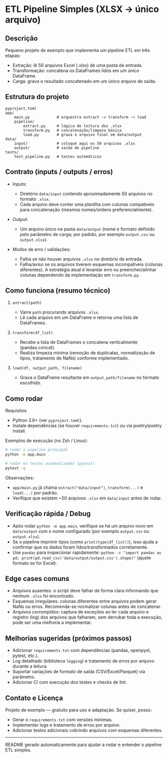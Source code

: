 # ETL Pipeline Simples (XLSX -> único arquivo)

## Descrição

Pequeno projeto de exemplo que implementa um pipeline ETL em três etapas:

- Extração: lê 50 arquivos Excel (.xlsx) de uma pasta de entrada.
- Transformação: concatena os DataFrames lidos em um único DataFrame.
- Carga: grava o resultado concatenado em um único arquivo de saída.

## Estrutura do projeto

```
pyproject.toml
app/
    main.py            # orquestra extract -> transform -> load
    pipeline/
        extract.py     # lógica de leitura dos .xlsx
        transform.py   # concatenação/limpeza básica
        load.py        # grava o arquivo final em data/output
data/
    input/             # coloque aqui os 50 arquivos .xlsx
    output/            # saída do pipeline
tests/
    test_pipeline.py   # testes automáticos
```

## Contrato (inputs / outputs / erros)

- Inputs:

  - Diretório `data/input` contendo aproximadamente 50 arquivos no formato `.xlsx`.
  - Cada arquivo deve conter uma planilha com colunas compatíveis para concatenação (mesmos nomes/ordens preferencialmente).

- Output:

  - Um arquivo único na pasta `data/output` (nome e formato definido pelo parâmetro de carga; por padrão, por exemplo `output.csv` ou `output.xlsx`).

- Modos de erro / validações:
  - Falha se não houver arquivos `.xlsx` no diretório de entrada.
  - Falha/aviso se os arquivos tiverem esquemas incompatíveis (colunas diferentes). A estratégia atual é levantar erro ou preencher/alinhar colunas dependendo da implementação em `transform.py`.

## Como funciona (resumo técnico)

1. `extract(path)`

   - Varre `path` procurando arquivos `.xlsx`.
   - Lê cada arquivo em um DataFrame e retorna uma lista de DataFrames.

2. `transform(df_list)`

   - Recebe a lista de DataFrames e concatena verticalmente (pandas.concat).
   - Realiza limpeza mínima (remoção de duplicatas, normalização de tipos, tratamento de NaNs) conforme implementado.

3. `load(df, output_path, filename)`
   - Grava o DataFrame resultante em `output_path/filename` no formato escolhido.

## Como rodar

Requisitos

- Python 3.8+ (ver `pyproject.toml`).
- Instale dependências (se houver `requirements.txt`) ou via poetry/poetry install.

Exemplos de execução (no Zsh / Linux):

```zsh
# rodar o pipeline principal
python -m app.main

# rodar os testes automatizados (pytest)
pytest -q
```

Observações:

- `app/main.py` já chama `extract("data/input")`, `transform(...)` e `load(...)` por padrão.
- Verifique que existem ~50 arquivos `.xlsx` em `data/input` antes de rodar.

## Verificação rápida / Debug

- Após rodar `python -m app.main`, verifique se há um arquivo novo em `data/output` com o nome configurado (por exemplo `output.csv` ou `output.xlsx`).
- Se o pipeline imprimir tipos (como `print(type(df_list))`), isso ajuda a confirmar que os dados foram lidos/transformados corretamente.
- Use `pandas` para inspecionar rapidamente: `python -c "import pandas as pd; print(pd.read_csv('data/output/output.csv').shape)"` (ajuste formato se for Excel).

## Edge cases comuns

- Arquivos ausentes: o script deve falhar de forma clara informando que nenhum `.xlsx` foi encontrado.
- Esquemas irregulares: colunas diferentes entre arquivos podem gerar NaNs ou erros. Recomenda-se normalizar colunas antes de concatenar.
- Arquivos corrompidos: captura de exceções ao ler cada arquivo e registro (log) dos arquivos que falharam, sem derrubar toda a execução, pode ser uma melhoria a implementar.

## Melhorias sugeridas (próximos passos)

- Adicionar `requirements.txt` com dependências (pandas, openpyxl, pytest, etc.).
- Log detalhado (biblioteca `logging`) e tratamento de erros por arquivo durante a leitura.
- Suportar variações de formato de saída (CSV/Excel/Parquet) via parâmetro.
- Adicionar CI com execução dos testes e checks de lint.

## Contato e Licença

Projeto de exemplo — gratuito para uso e adaptação. Se quiser, posso:

- Gerar o `requirements.txt` com versões mínimas.
- Implementar logs e tratamento de erros por arquivo.
- Adicionar testes adicionais cobrindo arquivos com esquemas diferentes.

---

README gerado automaticamente para ajudar a rodar e entender o pipeline ETL simples.
